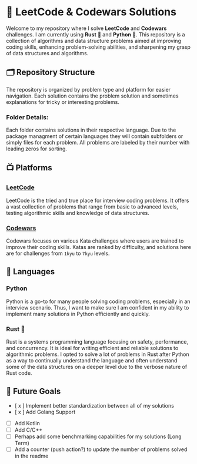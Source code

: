 # 🚀 LeetCode & Codewars Solutions

Welcome to my repository where I solve **LeetCode** and **Codewars** challenges. I am currently  using **Rust** 🦀 and **Python** 🐍. This repository is a collection of algorithms and data structure problems aimed at improving coding skills, enhancing problem-solving abilities, and sharpening my grasp of data structures and algorithms.

## 🗂️ Repository Structure

The repository is organized by problem type and platform for easier navigation. Each solution contains the problem solution and sometimes explanations for tricky or interesting problems.


### Folder Details:

Each folder contains solutions in their respective language. Due to the package managment of certain languages they will contain subfolders or simply files for each problem. All problems are labeled by their number with leading zeros for sorting.

## 📺 Platforms

### [LeetCode](https://leetcode.com/)
LeetCode is the tried and true place for interview coding problems. It offers a vast collection of problems that range from basic to advanced levels, testing algorithmic skills and knowledge of data structures.

### [Codewars](https://www.codewars.com/)
Codewars focuses on various Kata challenges where users are trained to improve their coding skills. Katas are ranked by difficulty, and solutions here are for challenges from `1kyu` to `7kyu` levels.

## 📂 Languages

### Python
Python is a go-to for many people solving coding problems, especially in an interview scenario. Thus, I want to make sure I am confident in my ability to implement many solutions in Python efficiently and quickly.

### Rust 🦀
Rust is a systems programming language focusing on safety, performance, and concurrency. It is ideal for writing efficient and reliable solutions to algorithmic problems. I opted to solve a lot of problems in Rust after Python as a way to continually understand the language and often understand some of the data structures on a deeper level due to the verbose nature of Rust code.

## 🚩 Future Goals 
- [ x ] Implement better standardization between all of my solutions
- [ x ] Add Golang Support
- [ ] Add Kotlin
- [ ] Add C/C++
- [ ] Perhaps add some benchmarking capabilities for my solutions (Long Term)
- [ ] Add a counter (push action?) to update the number of problems solved in the readme
